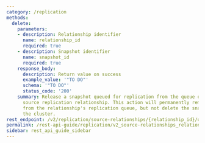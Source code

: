 ```yaml
---
category: /replication
methods:
  delete:
    parameters:
    - description: Relationship identifier
      name: relationship_id
      required: true
    - description: Snapshot identifier
      name: snapshot_id
      required: true
    response_body:
      description: Return value on success
      example_value: '"TO DO"'
      schema: '"TO DO"'
      status_code: '200'
    summary: Release a snapshot queued for replication from the queue of the specified
      source replication relationship. This action will permanently remove the snapshot
      from the relationship's replication queue, but not delete the snapshot from
      the cluster.
rest_endpoint: /v2/replication/source-relationships/{relationship_id}/queued-snapshots/{snapshot_id}
permalink: /rest-api-guide/replication/v2_source-relationships_relationship_id_queued-snapshots_snapshot_id.html
sidebar: rest_api_guide_sidebar
---
```

